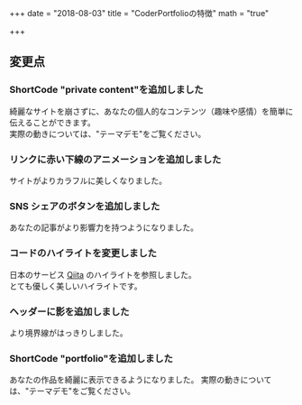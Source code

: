 +++
date = "2018-08-03"
title = "CoderPortfolioの特徴"
math = "true"

+++

## 変更点

### ShortCode "private content"を追加しました

綺麗なサイトを崩さずに、あなたの個人的なコンテンツ（趣味や感情）を簡単に伝えることができます。  
実際の動きについては、"テーマデモ"をご覧ください。

### リンクに赤い下線のアニメーションを追加しました

サイトがよりカラフルに美しくなりました。

### SNS シェアのボタンを追加しました

あなたの記事がより影響力を持つようになりました。

### コードのハイライトを変更しました

日本のサービス [Qiita](https://qiita.com/) のハイライトを参照しました。  
とても優しく美しいハイライトです。

### ヘッダーに影を追加しました

より境界線がはっきりしました。

### ShortCode "portfolio"を追加しました

あなたの作品を綺麗に表示できるようになりました。
実際の動きについては、"テーマデモ"をご覧ください。
